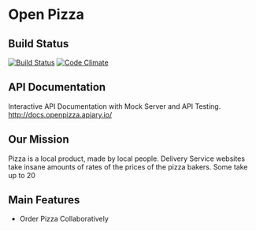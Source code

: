 Open Pizza
==========

Build Status
------------

[![Build Status](https://travis-ci.org/openpizza/openpizza.svg?branch=master)](https://travis-ci.org/openpizza/openpizza)
[![Code Climate](https://codeclimate.com/github/openpizza/openpizza.png)](https://codeclimate.com/github/openpizza/openpizza)

API Documentation
-----------------

Interactive API Documentation with Mock Server and API Testing.
http://docs.openpizza.apiary.io/

Our Mission
-----------

Pizza is a local product, made by local people. Delivery Service websites
take insane amounts of rates of the prices of the pizza bakers. Some take
up to 20

Main Features
-------------

- Order Pizza Collaboratively
